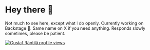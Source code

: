 # Hey there 🤌

Not much to see here, except what I do openly. Currently working on Backstage 🤘. Same name on X if you need anything. Responds slowly sometimes, please be patient.

[![Gustaf Räntilä profile views](https://u8views.com/api/v1/github/profiles/5362579/views/day-week-month-total-count.svg)](https://u8views.com/github/grantila)


